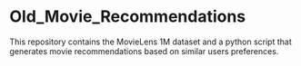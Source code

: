
# Old_Movie_Recommendations

This repository contains the MovieLens 1M dataset and a python script that generates movie recommendations based on similar users preferences. 
